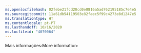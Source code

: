 ```yaml
---
ms.openlocfilehash: 02febe21fcd28cd0e0816a5ad762195185c7e4e5
ms.sourcegitcommit: 11a61db54119503e82faec5f99c4273e8d1247e5
ms.translationtype: HT
ms.contentlocale: pt-PT
ms.lasthandoff: 10/16/2020
ms.locfileid: "4070064"
---
```

<span data-ttu-id="303de-101">Mais informações:</span><span class="sxs-lookup"><span data-stu-id="303de-101">More information:</span></span>